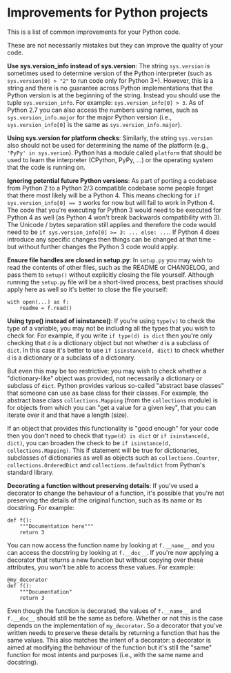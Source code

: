 Improvements for Python projects
================================

This is a list of common improvements for your Python code.

These are not necessarily mistakes but they can improve the quality of your code.

**Use sys.version_info instead of sys.version**:
The string `sys.version` is sometimes used to determine version of the
Python interpreter (such as `sys.version[0] > "2"` to run code only for Python 3+).
However, this is a string and there is no guarantee across Python implementations
that the Python version is at the beginning of the string. Instead you should
use the tuple `sys.version_info`. For example: `sys.version_info[0] > 3`. As of
Python 2.7 you can also access the numbers using names, such as `sys.version_info.major`
for the major Python version (i.e., `sys.version_info[0]` is the same as `sys.version_info.major`).

**Using sys.version for platform checks**:
Similarly, the string `sys.version` also should not be used for determining
the name of the platform (e.g., `'PyPy' in sys.verion`). Python has a module
called `platform` that should be used to learn the interpreter (CPython, PyPy, ...)
or the operating system that the code is running on.

**Ignoring potential future Python versions**:
As part of porting a codebase from Python 2 to a Python 2/3 compatible codebase
some people forget that there most likely will be a Python 4. This means checking
for `if sys.version_info[0] == 3` works for now but will fail to work in Python 4.
The code that you're executing for Python 3 would need to be executed for
Python 4 as well (as Python 4 won't break backwards compatibility with 3). The
Unicode / bytes separation still applies and therefore the code would need to
be `if sys.version_info[0] >= 3: ... else: ...`. If Python 4 does introduce
any specific changes then things can be changed at that time - but without
further changes the Python 3 code would apply.

**Ensure file handles are closed in setup.py**:
In `setup.py` you may wish to read the contents of other files, such as
the README or CHANGELOG, and pass them to `setup()` without explicitly closing
the file yourself. Although running the `setup.py` file will be a short-lived
process, best practises should apply here as well so it's better to close
the file yourself:

    with open(...) as f:
        readme = f.read()

**Using type() instead of isinstance()**:
If you're using `type(v)` to check the type of a variable, you may not be
including all the types that you wish to check for. For example, if you write
`if type(d) is dict` then you're only checking that `d` is a dictionary object
but not whether `d` is a subclass of `dict`. In this case it's better to use
`if isinstance(d, dict)` to check whether `d` is a dictionary or a subclass
of a dictionary.

But even this may be too restrictive: you may wish to check
whether a "dictionary-like" object was provided, not necessarily a dictionary
or subclass of `dict`. Python provides various so-called "abstract base classes"
that someone can use as base class for their classes. For example, the abstract
base class `collections.Mapping` (from the `collections` module) is for objects
from which you can "get a value for a given key", that you can
iterate over it and that have a length (size).

If an object that provides this functionality is "good
enough" for your code then you don't need to check that `type(d) is dict` or
`if isinstance(d, dict)`, you can broaden the check to be
`if isinstance(d, collections.Mapping)`. This if statement will be true
for dictionaries, subclasses of dictionaries as well as objects such as
`collections.Counter`, `collections.OrderedDict` and `collections.defaultdict`
from Python's standard library.

**Decorating a function without preserving details**:
If you've used a decorator to change the behaviour of a function, it's possible
that you're not preserving the details of the original function, such as its
name or its docstring. For example:

    def f():
        """Documentation here"""
        return 3

You can now access the function name by looking at `f.__name__` and you can
access the docstring by looking at `f.__doc__`. If you're now applying a decorator
that returns a new function but without copying over these attributes, you won't
be able to access these values. For example:

    @my_decorator
    def f():
        """Documentation"
        return 3

Even though the function is decorated, the values of `f.__name__` and `f.__doc__`
should still be the same as before. Whether or not this is the case depends on
the implementation of `my_decorator`. So a decorator that you've written needs
to preserve these details by returning a function that has the same values.
This also matches the intent of a decorator: a decorator is aimed at modifying
the behaviour of the function but it's still the "same" function for most intents
and purposes (i.e., with the same name and docstring).
